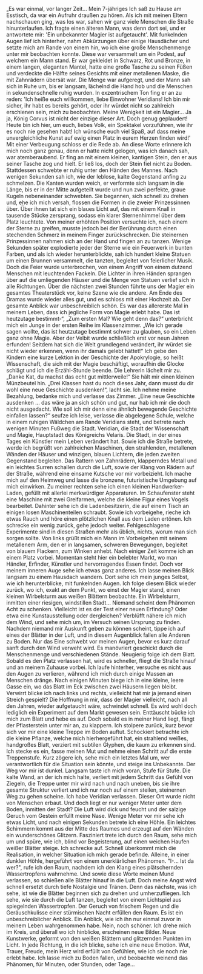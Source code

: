 „Es war einmal, vor langer Zeit… Mein 7-jähriges Ich saß zu Hause am Esstisch, da war ein Aufruhr draußen zu hören. Als ich mit meinen Eltern nachschauen ging, was los war, sahen wir ganz viele Menschen die Straße hinunterlaufen. Ich fragte einen älteren Mann, was denn dort sei, und er antwortete mir: 'Ein unbekannter Magier ist aufgetaucht'. Mit funkelnden Augen lief ich hinterher, nahm Abkürzungen über einige Hausdächer und setzte mich am Rande von einem hin, wo ich eine große Menschenmenge unter mir beobachten konnte. Diese war versammelt um ein Podest, auf welchem ein Mann stand. Er war gekleidet in Schwarz, Rot und Bronze, in einem langen, eleganten Mantel, hatte eine große Tasche zu seinen Füßen und verdeckte die Hälfte seines Gesichts mit einer metallenen Maske, die mit Zahnrädern übersät war. Die Menge war aufgeregt, und der Mann sah sich in Ruhe um, bis er langsam, lächelnd die Hand hob und die Menschen in sekundenschnelle ruhig wurden. In exzentrischem Ton fing er an zu reden: 'Ich heiße euch willkommen, liebe Einwohner Veridians! Ich bin mir sicher, ihr habt es bereits gehört, oder ihr würdet nicht so zahlreich erschienen sein, mich zu beobachten. Meine Wenigkeit ist ein Magier... Ja ja, König Corvus ist nicht der einzige dieser Art. Doch genug geplaudert! Heute bin ich hier, um euch, liebes Volk, ein Spektakel vorzuführen, wie ihr es noch nie gesehen habt! Ich wünsche euch viel Spaß, auf dass meine unvergleichliche Kunst auf ewig einen Platz in eurem Herzen finden wird!' Mit einer Verbeugung schloss er die Rede ab. An diese Worte erinnere ich mich noch ganz genau, denn er hatte nicht gelogen, was ich danach sah, war atemberaubend. Er fing an mit einem kleinen, kantigen Stein, den er aus seiner Tasche zog und hielt. Er ließ los, doch der Stein fiel nicht zu Boden. Stattdessen schwebte er ruhig unter den Händen des Mannes. Nach wenigen Sekunden sah ich, wie der leblose, kalte Gegenstand anfing zu schmelzen. Die Kanten wurden weich, er verformte sich langsam in die Länge, bis er in der Mitte aufgeteilt wurde und nun zwei perfekte, graue Kugeln nebeneinander schwebten. Sie begannen, sich schnell zu drehen und, ehe ich mich versah, flossen die Formen in die zweier Prinzessinnen über. Über ihnen tat sich ein blaues Licht auf, das mit einem Knall in tausende Stücke zersprang, sodass ein klarer Sternenhimmel über dem Platz leuchtete. Von meiner erhöhten Position versuchte ich, nach einem der Sterne zu greifen, musste jedoch bei der Berührung durch einen stechenden Schmerz in meinem Finger zurückschrecken. Die steinernen Prinzessinnen nahmen sich an der Hand und fingen an zu tanzen. Wenige Sekunden später explodierte jeder der Sterne wie ein Feuerwerk in bunten Farben, und als ich wieder herunterblickte, sah ich hundert kleine Statuen um einen Brunnen versammelt, die tanzten, begleitet von feierlicher Musik. Doch die Feier wurde unterbrochen, von einem Angriff von einem dutzend Menschen mit leuchtenden Fackeln. Die Lichter in ihren Händen sprangen über auf die umliegenden Häuser und die Menge von Statuen verlief sich in alle Richtungen. Über die nächsten zwei Stunden führte uns der Magier ein gesamtes Theaterstück vor, keine Szene wie die andere. Am Ende des Dramas wurde wieder alles gut, und es schloss mit einer Hochzeit ab. 
Der gesamte Anblick war unbeschreiblich schön. Es war das allererste Mal in meinem Leben, dass ich jegliche Form von Magie erlebt habe. Das ist heutzutage bestimmt-“, „Zum ersten Mal? Wie geht denn das?“ unterbricht mich ein Junge in der ersten Reihe im Klassenzimmer. „Wie ich gerade sagen wollte, das ist heutzutage bestimmt schwer zu glauben, so ein Leben ganz ohne Magie. Aber der Velbit wurde schließlich erst vor neun Jahren erfunden! Seitdem hat sich die Welt grundlegend verändert, ihr würdet sie nicht wieder erkennen, wenn ihr damals gelebt hättet!“ Ich gebe den Kindern eine kurze Lektion in der Geschichte der Apokrylogie, so heißt Wissenschaft, die sich mit der Magie beschäftigt, woraufhin die Glocke schlägt und ich die Erzähl-Stunde beende. Die Lehrerin lächelt mir zu. „Danke Kat, du machst das echt gut mittlerweile!“ Sie hält mir einen kleinen Münzbeutel hin. „Drei Klassen hast du noch dieses Jahr, dann musst du dir wohl eine neue Geschichte ausdenken!“, lacht sie. Ich nehme meine Bezahlung, bedanke mich und verlasse das Zimmer. „Eine neue Geschichte ausdenken … das wäre ja an sich schön und gut, nur hab ich mir die doch nicht ausgedacht. Wie soll ich mir denn eine ähnlich bewegende Geschichte einfallen lassen?“ seufze ich leise, verlasse die abgelegene Schule, welche in einem ruhigen Wäldchen am Rande Veridians steht, und betrete nach wenigen Minuten Fußweg die Stadt. 
Veridian, die Stadt der Wissenschaft und Magie, Hauptstadt des Königreichs Velaris. Die Stadt, in der eines Tages ein Künstler mein Leben verändert hat. Sowie ich die Straße betrete, werde ich begrüßt von zahlreichen Maschinen, den strahlenden, metallenen Wänden der Häuser und winzigen, blauen Lichtern, die jeden zweiten Gegenstand begleiten. Das Rattern von Zahnrädern, klapperndes Metall und ein leichtes Surren schallen durch die Luft, sowie der Klang von Rädern auf der Straße, während eine einsame Kutsche vor mir vorbeizieht. Ich mache mich auf den Heimweg und lasse die bronzene, futuristische Umgebung auf mich einwirken. Zu meiner rechten sehe ich einen kleinen Handwerker-Laden, gefüllt mit allerlei merkwürdiger Apparaturen. Im Schaufenster steht eine Maschine mit zwei Greifarmen, welche die kleine Figur eines Vogels bearbeitet. Dahinter sehe ich die Ladenbesitzerin, die auf einem Tisch an einigen losen Maschinenteilen schraubt. Sowie ich vorbeigehe, rieche ich etwas Rauch und höre einen plötzlichen Knall aus dem Laden ertönen. Ich schrecke ein wenig zurück, gehe jedoch weiter. Fehlgeschlagene Experimente sind in diesen Straßen mehr als üblich, nichts, worum man sich sorgen sollte. Von links grüßt mich ein Mann im Vorbeigehen mit seinem metallenem Arm, den er in langsamen, schweren Bewegungen, begleitet von blauem Flackern, zum Winken anhebt. Nach einiger Zeit komme ich an einem Platz vorbei. Momentan steht hier ein belebter Markt, wo man Händler, Erfinder, Künstler und hervorragendes Essen findet. Doch vor meinem inneren Auge sehe ich etwas ganz anderes. Ich lasse meinen Blick langsam zu einem Hausdach wandern. Dort sehe ich mein junges Selbst, wie ich herunterblicke, mit funkelnden Augen. Ich folge diesem Blick wieder zurück, wo ich, exakt an dem Punkt, wo einst der Magier stand, einen kleinen Wirbelsturm aus weißen Blättern beobachte. Ein Wirbelsturm, inmitten einer riesigen, windstillen Stadt…
Niemand scheint dem Phänomen Acht zu schenken. Vielleicht ist es der Test einer neuen Erfindung? Oder etwa eine Kunstausstellung oder dergleichen? Verblüfft nähere ich mich dem Wind, und sehe mich um, im Versuch seinen Ursprung zu finden. Nachdem niemand mir Auskunft geben zu können scheint, tippe ich auf eines der Blätter in der Luft, und in diesem Augenblick fallen alle Anderen zu Boden. Nur das Eine schwebt vor meinen Augen, bevor es kurz darauf sanft durch den Wind verweht wird. Es manövriert geschickt durch die Menschenmenge und verschiedenen Stände. Neugierig folge ich dem Blatt. Sobald es den Platz verlassen hat, wird es schneller, fliegt die Straße hinauf und an meinem Zuhause vorbei. Ich laufe hinterher, versuche es nicht aus den Augen zu verlieren, während ich mich durch einige Massen an Menschen dränge. Nach einigen Minuten biege ich in eine kleine, leere Gasse ein, wo das Blatt im Eck zwischen zwei Häusern liegen bleibt. Verwirrt blicke ich nach links und rechts, vielleicht hat mir ja jemand einen Streich gespielt? Die Hoffnung in mir, dass der Magier vielleicht, nach all den Jahren, wieder aufgetaucht wäre, schwindet schnell. Es wird wohl doch lediglich ein Experiment auf dem Markt gewesen sein. Enttäuscht bücke ich mich zum Blatt und hebe es auf. Doch sobald es in meiner Hand liegt, fängt der Pflasterstein unter mir an, zu klappern. Ich stolpere zurück, kurz bevor sich vor mir eine kleine Treppe im Boden auftut. Schockiert betrachte ich die kleine Pflanze, welche mich hierhergeführt hat, ein strahlend weißes, handgroßes Blatt, verziert mit subtilen Glyphen, die kaum zu erkennen sind. Ich stecke es ein, fasse meinen Mut und nehme einen Schritt auf die erste Treppenstufe. Kurz zögere ich, sehe mich ein letztes Mal um, wer verantwortlich für die Situation sein könnte, und steige ins Unbekannte.
Der Weg vor mir ist dunkel. Langsam taste ich mich voran, Stufe für Stufe. Die kalte Wand, an der ich mich halte, verliert mit jedem Schritt das Gefühl von Ziegeln, die Treppe unter mir wird nach und nach uneben, bis sie ihre gesamte Struktur verliert und ich nur noch auf einem steilen, steinernen Weg zu gehen scheine. Ich habe Veridian verlassen. Dieser Ort wurde nicht von Menschen erbaut. Und doch liegt er nur weniger Meter unter dem Boden, inmitten der Stadt? Die Luft wird dick und feucht und der salzige Geruch vom Gestein erfüllt meine Nase. Wenige Meter vor mir sehe ich etwas Licht, und nach einigen Sekunden betrete ich eine Höhle. Ein leichtes Schimmern kommt aus der Mitte des Raumes und erzeugt auf den Wänden ein wunderschönes Glitzern. Fasziniert trete ich durch den Raum, sehe mich um und spüre, wie ich, blind vor Begeisterung, auf einen weichen Haufen weißer Blätter steige. Ich schrecke auf. Schnell überkommt mich die Realisation, in welcher Situation ich mich gerade befinde. Alleine, in einer dunklen Höhle, hergeführt von einem unerklärlichen Phänomen. "I-... Ist da wer?", rufe ich den Raum, nachdem ich den Klang eines plätschernden Wassertropfens wahrnehme. Und sowie diese Worte meinen Mund verlassen, so schießen alle Blätter hinauf in die Luft. Doch meine Angst wird schnell ersetzt durch tiefe Nostalgie und Tränen. Denn das nächste, was ich sehe, ist wie die Blätter beginnen sich zu drehen und umherzufliegen. Ich sehe, wie sie durch die Luft tanzen, begleitet von einem Lichtspiel aus spiegelnden Wassertropfen. Der Geruch von frischem Regen und die Geräuschkulisse einer stürmischen Nacht erfüllen den Raum. Es ist ein unbeschreiblicher Anblick. Ein Anblick, wie ich ihn nur einmal zuvor in meinem Leben wahrgenommen habe. Nein, noch schöner. Ich drehe mich im Kreis, und überall wo ich hinblicke, erscheinen neue Bilder. Neue Kunstwerke, geformt von den weißen Blättern und glitzernden Punkten im Licht. In jede Richtung, in die ich blicke, sehe ich eine neue Emotion. Wut, Trauer, Freude, mein Herz wird erfüllt von Gefühlen, wie ich sie noch nie erlebt habe. Ich lasse mich zu Boden fallen, und beobachte weinend das Phänomen, für Minuten, oder Stunden, oder Tage...
